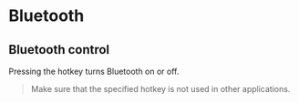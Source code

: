 # Bluetooth

## Bluetooth control

Pressing the hotkey turns Bluetooth on or off.

> Make sure that the specified hotkey is not used in other applications.